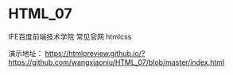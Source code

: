 # HTML_07
IFE百度前端技术学院 常见官网 htmlcss

演示地址：
https://htmlpreview.github.io/?https://github.com/wangxiaoniu/HTML_07/blob/master/index.html
